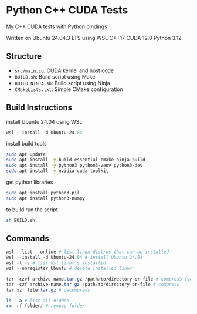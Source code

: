 # Python C++ CUDA Tests

My C++ CUDA tests with Python bindings

Written on Ubuntu 24.04.3 LTS using WSL 
C++17
CUDA 12.0
Python 3.12


## Structure

- `src/main.cu`: CUDA kernel and host code
- `BUILD.sh`: Build script using Make
- `BUILD_NINJA.sh`: Build script using Ninja
- `CMakeLists.txt`: Simple CMake configuration



## Build Instructions

install Ubuntu 24.04 using WSL

```powershell
wsl --install -d Ubuntu-24.04 
```

install build tools

```bash
sudo apt update
sudo apt install -y build-essential cmake ninja-build
sudo apt install -y python3 python3-venv python3-dev
sudo apt install -y nvidia-cuda-toolkit
```

get python libraries

```bash
sudo apt install python3-pil
sudo apt install python3-numpy
```

to build run the script

```bash
sh BUILD.sh
```

## Commands

```powershell
wsl --list --online # list linux distros that can be installed
wsl --install -d Ubuntu-24.04 # install Ubuntu-24.04
wsl -l -v # list wsl linux's installed
wsl --unregister Ubuntu # delete installed linux
```

```powershell
tar -czvf archive-name.tar.gz /path/to/directory-or-file # compress (verbose)
tar -czf archive-name.tar.gz /path/to/directory-or-file # compress
tar xzf file.tar.gz # decompress
```

```powershell
ls - a # list all hidden
rm -rf folder/ # remove folder 

```

